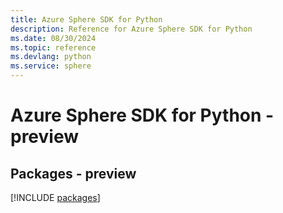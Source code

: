 ```yaml
---
title: Azure Sphere SDK for Python
description: Reference for Azure Sphere SDK for Python
ms.date: 08/30/2024
ms.topic: reference
ms.devlang: python
ms.service: sphere
---
```

# Azure Sphere SDK for Python - preview
## Packages - preview
[!INCLUDE [packages](sphere-index.md)]
